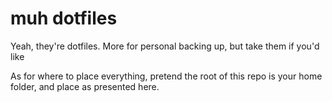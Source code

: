 # muh dotfiles
Yeah, they're dotfiles. More for personal backing up, but take them if you'd like

As for where to place everything, pretend the root of this repo is your home folder, and place as presented here.
